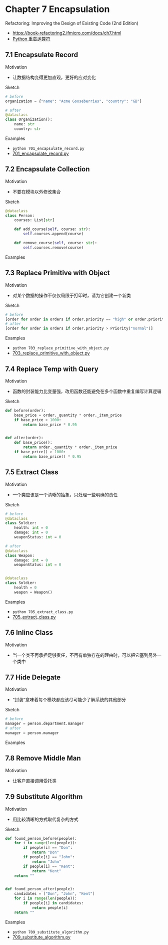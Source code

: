 # Chapter 7 Encapsulation

Refactoring: Improving the Design of Existing Code (2nd Edition)

- <https://book-refactoring2.ifmicro.com/docs/ch7.html>
- [Python 重载运算符](https://segmentfault.com/a/1190000013456795)

## 7.1 Encapsulate Record

Motivation

- 让数据结构变得更加直观，更好的应对变化

Sketch

```python
# before
organization = {"name": "Acme Gooseberries", "country": "GB"}

# after
@dataclass
class Organization():
    name: str
    country: str
```

Examples

- `python 701_encapsulate_record.py`
- [701_encapsulate_record.py](./701_encapsulate_record.py)

## 7.2 Encapsulate Collection

Motivation

- 不要在模块以外修改集合

Sketch

```python
@dataclass
class Person:
    courses: List[str]

    def add_course(self, course: str):
        self.courses.append(course)

    def remove_course(self, course: str):
        self.courses.remove(course)
```

Examples

## 7.3 Replace Primitive with Object

Motivation

- 对某个数据的操作不仅仅局限于打印时，请为它创建一个新类

Sketch

```python
# before
[order for order in orders if order.priority == "high" or order.priority == "rash"]
# after
[order for order in orders if order.priority > Priority("normal")]
```

Examples

- `python 703_replace_primitive_with_object.py`
- [703_replace_primitive_with_object.py](./703_replace_primitive_with_object.py)

## 7.4 Replace Temp with Query

Motivation

- 函数的封装能力比变量强，改用函数还能避免在多个函数中重复编写计算逻辑

Sketch

```python
def before(order):
    base_price = order._quantity * order._item_price
    if base_price > 1000:
        return base_price * 0.95


def after(order):
    def base_price():
        return order._quantity * order._item_price
    if base_price() > 1000:
        return base_price() * 0.95
```

## 7.5 Extract Class

Motivation

- 一个类应该是一个清晰的抽象，只处理一些明确的责任

Sketch

```python
# before
@dataclass
class Soldier:
    health: int = 0
    damage: int = 0
    weaponStatus: int = 0

# after
@dataclass
class Weapon:
    damage: int = 0
    weaponStatus: int = 0


@dataclass
class Soldier:
    health = 0
    weapon = Weapon()
```

Examples

- `python 705_extract_class.py`
- [705_extract_class.py](./705_extract_class.py)

## 7.6 Inline Class

Motivation

- 当一个类不再承担足够责任，不再有单独存在的理由时，可以把它塞到另外一个类中

## 7.7 Hide Delegate

Motivation

- “封装”意味着每个模块都应该尽可能少了解系统的其他部分

Sketch

```python
# before
manager = person.department.manager
# after
manager = person.manager
```

Examples

## 7.8 Remove Middle Man

Motivation

- 让客户直接调用受托类

## 7.9 Substitute Algorithm

Motivation

- 用比较清晰的方式取代复杂的方式

Sketch

```python
def found_person_before(people):
    for i in range(len(people)):
        if people[i] == "Don":
            return "Don"
        if people[i] == "John":
            return "John"
        if people[i] == "Kent":
            return "Kent"
    return ""


def found_person_after(people):
    candidates = ["Don", "John", "Kent"]
    for i in range(len(people)):
        if people[i] in candidates:
            return people[i]
    return ""
```

Examples

- `python 709_substitute_algorithm.py`
- [709_substitute_algorithm.py](./709_substitute_algorithm.py)
